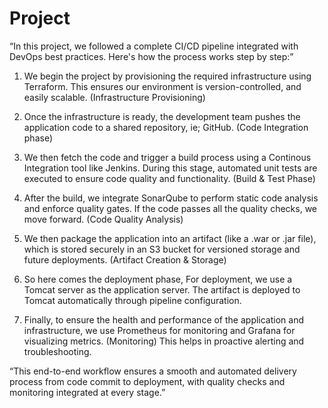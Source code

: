 # Project

“In this project, we followed a complete CI/CD pipeline integrated with DevOps best practices. Here's how the process works step by step:”

1. We begin the project by provisioning the required infrastructure using Terraform.
   This ensures our environment is version-controlled, and easily scalable.                                       (Infrastructure Provisioning)

3. Once the infrastructure is ready, the development team pushes the application code to a shared repository, ie; GitHub.   (Code Integration phase)

4. We then fetch the code and trigger a build process using a Continous Integration tool like Jenkins.
   During this stage, automated unit tests are executed to ensure code quality and functionality.                           (Build & Test Phase)

5. After the build, we integrate SonarQube to perform static code analysis and enforce quality gates. If the code passes all the quality checks, we move forward.           (Code Quality Analysis)

6. We then package the application into an artifact (like a .war or .jar file), which is stored securely in an S3 bucket for versioned storage and future deployments.      (Artifact Creation & Storage)

7. So here comes the deployment phase,
   For deployment, we use a Tomcat server as the application server. The artifact is deployed to Tomcat automatically through pipeline configuration.

8. Finally, to ensure the health and performance of the application and infrastructure, we use Prometheus for monitoring and Grafana for visualizing metrics.            (Monitoring)
   This helps in proactive alerting and troubleshooting.

“This end-to-end workflow ensures a smooth and automated delivery process from code commit to deployment, with quality checks and monitoring integrated at every stage.”



















                   

